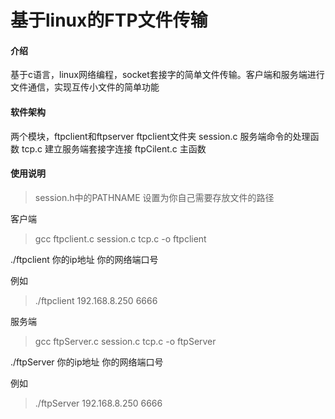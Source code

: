 # 基于linux的FTP文件传输

#### 介绍
基于c语言，linux网络编程，socket套接字的简单文件传输。客户端和服务端进行文件通信，实现互传小文件的简单功能

#### 软件架构
两个模块，ftpclient和ftpserver
ftpclient文件夹
session.c  服务端命令的处理函数
tcp.c 建立服务端套接字连接
ftpCilent.c 主函数

#### 使用说明

> session.h中的PATHNAME 设置为你自己需要存放文件的路径

客户端
> gcc ftpclient.c session.c tcp.c -o ftpclient

./ftpclient 你的ip地址 你的网络端口号  

例如 
>  ./ftpclient 192.168.8.250 6666

服务端
 > gcc ftpServer.c session.c tcp.c -o ftpServer

./ftpServer 你的ip地址 你的网络端口号 

 例如 
> ./ftpServer 192.168.8.250 6666
